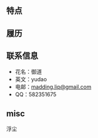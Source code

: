 
特点
---

履历
---

联系信息
---
* 花名：御道 
* 英文：yudao
* 电邮：madding.lip@gmail.com 
* QQ：582351675 

misc
---
浮尘
